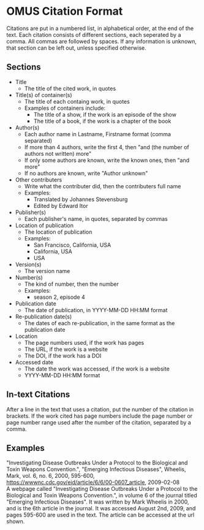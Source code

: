 # OMUS Citation Format
Citations are put in a numbered list, in alphabetical order, at the end of the text. Each citation consists of different sections, each seperated by a comma. All commas are followed by spaces.
If any information is unknown, that section can be left out, unless specified otherwise.
## Sections
* Title
  * The title of the cited work, in quotes
* Title(s) of container(s)
  * The title of each containg work, in quotes
  * Examples of containers include:
    * The title of a show, if the work is an episode of the show
    * The title of a book, if the work is a chapter of the book
* Author(s)
  * Each author name in Lastname, Firstname format (comma separated)
  * If more than 4 authors, write the first 4, then "and (the number of authors not written) more"
  * If only some authors are known, write the known ones, then "and more"
  * If no authors are known, write "Author unknown"
* Other contributers
  * Write what the contributer did, then the contributers full name
  * Examples:
    * Translated by Johannes Stevensburg
    * Edited by Edward Itor
* Publisher(s)
  * Each publisher's name, in quotes, separated by commas
* Location of publication
  * The location of publication
  * Examples:
    * San Francisco, California, USA
    * California, USA
    * USA
* Version(s)
  * The version name
* Number(s)
  * The kind of number, then the number
  * Examples:
    * season 2, episode 4
* Publication date
  * The date of publication, in YYYY-MM-DD HH:MM format
* Re-publication date(s)
  * The dates of each re-publication, in the same format as the publication date
* Location
  * The page numbers used, if the work has pages
  * The URL, if the work is a website
  * The DOI, if the work has a DOI
* Accessed date
  * The date the work was accessed, if the work is a website
  * YYYY-MM-DD HH:MM format
## In-text Citations
After a line in the text that uses a citation, put the number of the citation in brackets. If the work cited has page numbers include the page number or page number range used after the number of the citation, separated by a comma.
## Examples
"Investigating Disease Outbreaks Under a Protocol to the Biological and Toxin Weapons Convention.", "Emerging Infectious Diseases", Wheelis, Mark, vol. 6, no. 6, 2000, 595-600, https://wwwnc.cdc.gov/eid/article/6/6/00-0607_article, 2009-02-08\
A webpage called "Investigating Disease Outbreaks Under a Protocol to the Biological and Toxin Weapons Convention.", in volume 6 of the journal titled "Emerging Infectious Diseases". 
It was written by Mark Wheelis in 2000, and is the 6th article in the journal. It was accessed August 2nd, 2009, and pages 595-600 are used in the text.
The article can be accessed at the url shown.
